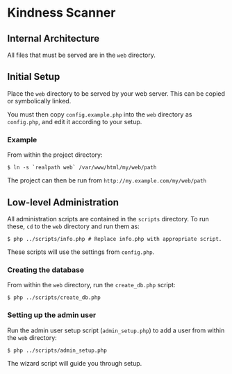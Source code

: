 # Kindness Scanner

## Internal Architecture
All files that must be served are in the `web` directory.

## Initial Setup
Place the `web` directory to be served by your web server. This can be copied or symbolically linked.

You must then copy `config.example.php` into the `web` directory as `config.php`, and edit it according to your setup.

### Example
From within the project directory:
```
$ ln -s `realpath web` /var/www/html/my/web/path
```

The project can then be run from `http://my.example.com/my/web/path`

## Low-level Administration
All administration scripts are contained in the `scripts` directory. To run these, `cd` to the `web` directory and run them as:

```
$ php ../scripts/info.php # Replace info.php with appropriate script.
```

These scripts will use the settings from `config.php`.

### Creating the database
From within the `web` directory, run the `create_db.php` script:

```
$ php ../scripts/create_db.php
```

### Setting up the admin user
Run the admin user setup script (`admin_setup.php`) to add a user from within the `web` directory:
```
$ php ../scripts/admin_setup.php
```

The wizard script will guide you through setup.

